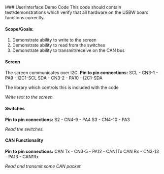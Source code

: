 i### UserInterface Demo Code
This code should contain test/demonstrations which verify that all hardware on the USBW board functions correctly.
#### Scope/Goals:
1) Demonstrate ability to write to the screen
2) Demonstrate ability to read from the switches
3) Demonstrate ability to transmit/receive on the CAN bus
#### Screen
The screen communicates over I2C.
**Pin to pin connections:**
SCL - CN3-1 - PA9 - I2C1-SCL
SDA - CN3-2 - PA10 - I2C1-SDA

The library which controls this is included with the code

_Write text to the screen._
#### Switches
**Pin to pin connections:**
S2 - CN4-9 - PA4
S3 - CN4-10 - PA3

_Read the switches._
#### CAN Functionality

**Pin to pin connections:**
CAN Tx - CN3-5 - PA12 - CAN1Tx
CAN Rx - CN3-13 - PA13 - CAN1Rx

_Read and transmit some CAN packet._

